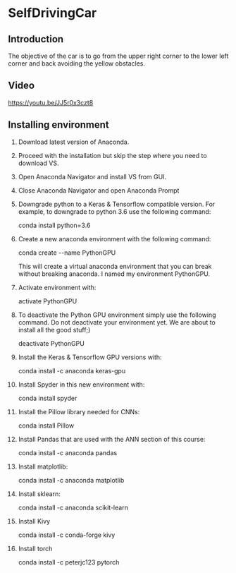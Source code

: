 # SelfDrivingCar

## Introduction

The objective of the car is to go from the upper right corner to the lower left corner and back avoiding the yellow obstacles.

## Video

https://youtu.be/JJ5r0x3czt8

## Installing environment

1. Download latest version of Anaconda.

2. Proceed with the installation but skip the step where you need to download VS.

3. Open Anaconda Navigator and install VS from GUI.

4. Close Anaconda Navigator and open Anaconda Prompt

5. Downgrade python to a Keras & Tensorflow compatible version. For example, to downgrade to python 3.6 use the following command:

      conda install python=3.6

6. Create a new  anaconda environment with the following command:

      conda create --name PythonGPU

      This will create a virtual anaconda environment that you can break without breaking anaconda.  I named my environment PythonGPU.

7. Activate environment with:

      activate PythonGPU

8. To deactivate the Python GPU environment simply use the following command. Do not deactivate your environment yet. We are about to install all the good stuff;)

     deactivate PythonGPU

9. Install the Keras & Tensorflow GPU versions with:

      conda install -c anaconda keras-gpu

10. Install Spyder in this new environment with:

      conda install spyder

11.  Install the Pillow library needed for CNNs:

      conda install Pillow

12. Install Pandas that are used with the ANN section of this course:

      conda install -c anaconda pandas 

13. Install matplotlib:

      conda install -c anaconda matplotlib
      
14. Install sklearn:

      conda install -c anaconda scikit-learn

15. Install Kivy

     conda install -c conda-forge kivy

16. Install torch

     conda install -c peterjc123 pytorch 
